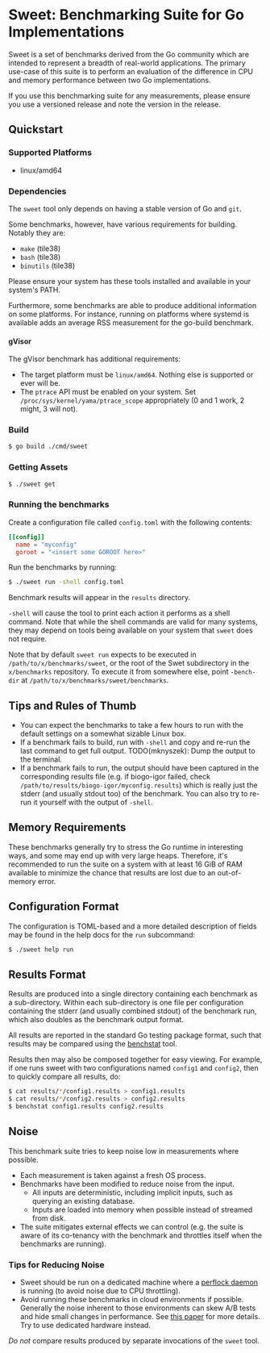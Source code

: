 # Sweet: Benchmarking Suite for Go Implementations

Sweet is a set of benchmarks derived from the Go community which are intended
to represent a breadth of real-world applications. The primary use-case of this
suite is to perform an evaluation of the difference in CPU and memory
performance between two Go implementations.

If you use this benchmarking suite for any measurements, please ensure you use
a versioned release and note the version in the release.

## Quickstart

### Supported Platforms

* linux/amd64

### Dependencies

The `sweet` tool only depends on having a stable version of Go and `git`.

Some benchmarks, however, have various requirements for building. Notably
they are:

* `make` (tile38)
* `bash` (tile38)
* `binutils` (tile38)

Please ensure your system has these tools installed and available in your
system's PATH.

Furthermore, some benchmarks are able to produce additional information
on some platforms. For instance, running on platforms where systemd is available
adds an average RSS measurement for the go-build benchmark.

#### gVisor

The gVisor benchmark has additional requirements:
* The target platform must be `linux/amd64`. Nothing else is supported or ever
  will be.
* The `ptrace` API must be enabled on your system. Set
  `/proc/sys/kernel/yama/ptrace_scope` appropriately (0 and 1 work, 2 might,
  3 will not).

### Build

```sh
$ go build ./cmd/sweet
```

### Getting Assets

```sh
$ ./sweet get
```

### Running the benchmarks

Create a configuration file called `config.toml` with the following contents:

```toml
[[config]]
  name = "myconfig"
  goroot = "<insert some GOROOT here>"
```

Run the benchmarks by running:

```sh
$ ./sweet run -shell config.toml
```

Benchmark results will appear in the `results` directory.

`-shell` will cause the tool to print each action it performs as a shell
command. Note that while the shell commands are valid for many systems, they
may depend on tools being available on your system that `sweet` does not
require.

Note that by default `sweet run` expects to be executed in
`/path/to/x/benchmarks/sweet`, or the root of the Swet subdirectory in the
`x/benchmarks` repository.
To execute it from somewhere else, point `-bench-dir` at
`/path/to/x/benchmarks/sweet/benchmarks`.

## Tips and Rules of Thumb

* You can expect the benchmarks to take a few hours to run with the default
  settings on a somewhat sizable Linux box.
* If a benchmark fails to build, run with `-shell` and copy and re-run the
  last command to get full output.
  TODO(mknyszek): Dump the output to the terminal.
* If a benchmark fails to run, the output should have been captured in the
  corresponding results file (e.g. if biogo-igor failed, check
  `/path/to/results/biogo-igor/myconfig.results`) which is really just the
  stderr (and usually stdout too) of the benchmark. You can also try to re-run
  it yourself with the output of `-shell`.

## Memory Requirements

These benchmarks generally try to stress the Go runtime in interesting ways, and
some may end up with very large heaps. Therefore, it's recommended to run the
suite on a system with at least 16 GiB of RAM available to minimize the chance
that results are lost due to an out-of-memory error.

## Configuration Format

The configuration is TOML-based and a more detailed description of fields may
be found in the help docs for the `run` subcommand:

```sh
$ ./sweet help run
```

## Results Format

Results are produced into a single directory containing each benchmark as a
sub-directory. Within each sub-directory is one file per configuration
containing the stderr (and usually combined stdout) of the benchmark run,
which also doubles as the benchmark output format.

All results are reported in the standard Go testing package format, such that
results may be compared using the
[benchstat](https://godoc.org/golang.org/x/perf/cmd/benchstat) tool.

Results then may also be composed together for easy viewing. For example, if
one runs sweet with two configurations named `config1` and `config2`, then to
quickly compare all results, do:

```sh
$ cat results/*/config1.results > config1.results
$ cat results/*/config2.results > config2.results
$ benchstat config1.results config2.results
```

## Noise

This benchmark suite tries to keep noise low in measurements where possible.
* Each measurement is taken against a fresh OS process.
* Benchmarks have been modified to reduce noise from the input.
  * All inputs are deterministic, including implicit inputs, such as querying an
	existing database.
  * Inputs are loaded into memory when possible instead of streamed from disk.
* The suite mitigates external effects we can control (e.g. the suite is aware
  of its co-tenancy with the benchmark and throttles itself when the benchmarks
  are running).

### Tips for Reducing Noise

* Sweet should be run on a dedicated machine where a [perflock
  daemon](https://github.com/aclements/perflock) is running (to avoid noise due
  to CPU throttling).
* Avoid running these benchmarks in cloud environments if possible. Generally
  the noise inherent to those environments can skew A/B tests and hide small
  changes in performance. See [this paper](https://peerj.com/preprints/3507.pdf)
  for more details. Try to use dedicated hardware instead.

*Do not* compare results produced by separate invocations of the `sweet` tool.
